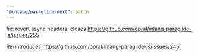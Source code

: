 ```yaml
---
"@inlang/paraglide-next": patch
---
```


fix: revert async headers. closes https://github.com/opral/inlang-paraglide-js/issues/255

Re-introduces https://github.com/opral/inlang-paraglide-js/issues/245